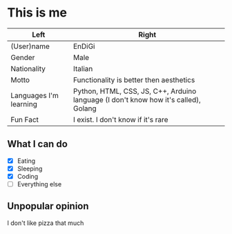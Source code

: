 # This is me
|Left|Right|
|-|-|
|(User)name|EnDiGi|
|Gender|Male|
|Nationality|Italian|
|Motto|Functionality is better then aesthetics|
|Languages I'm learning|Python, HTML, CSS, JS, C++, Arduino language (I don't know how it's called), Golang|
|Fun Fact|I exist. I don't know if it's rare|

## What I can do
- [x] Eating
- [x] Sleeping
- [x] Coding
- [ ] Everything else

## Unpopular opinion
I don't like pizza that much
